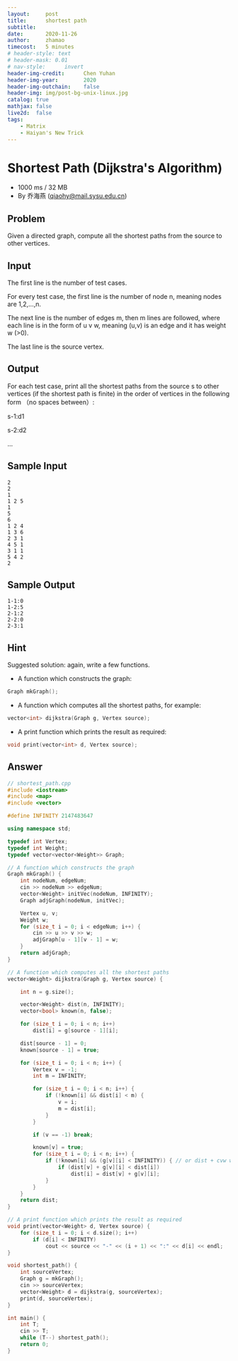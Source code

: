 ```yaml
---
layout:     post
title:      shortest path
subtitle:   
date:       2020-11-26
author:     zhamao
timecost:   5 minutes
# header-style: text
# header-mask: 0.01
# nav-style:      invert
header-img-credit:      Chen Yuhan
header-img-year:        2020
header-img-outchain:    false
header-img: img/post-bg-unix-linux.jpg
catalog: true
mathjax: false
live2d:  false
tags:
    - Matrix
    - Haiyan's New Trick
---
```



# Shortest Path (Dijkstra's Algorithm)

- 1000 ms / 32 MB
- By 乔海燕 (qiaohy@mail.sysu.edu.cn)

## Problem

Given a directed graph, compute all the shortest paths from the source to other vertices.

## Input

The first line is the number of test cases.

For every test case, the first line is the number of node n, meaning nodes are 1,2,…,n.

The next line is the number of edges m, then m lines are followed, where each line is in the form of u v w, meaning (u,v) is an edge and it has weight w (>0).

The last line is the source vertex.

## Output

For each test case, print all the shortest paths from the source s to other vertices (if the shortest path is finite) in the order of vertices in the following form （no spaces between）:

s-1:d1

s-2:d2

...

## Sample Input

```
2
2
1
1 2 5
1
5
6
1 2 4
1 3 6
2 3 1
4 5 1
3 1 1
5 4 2
2
```

## Sample Output

```
1-1:0
1-2:5
2-1:2
2-2:0
2-3:1
```

## Hint

Suggested solution: again, write a few functions.

- A function which constructs the graph:

```cpp
Graph mkGraph();
```

- A function which computes all the shortest paths, for example:

```cpp
vector<int> dijkstra(Graph g, Vertex source);
```

- A print function which prints the result as required:

```cpp
void print(vector<int> d, Vertex source);
```

## Answer

```cpp
// shortest_path.cpp
#include <iostream>
#include <map>
#include <vector>

#define INFINITY 2147483647

using namespace std;

typedef int Vertex;
typedef int Weight;
typedef vector<vector<Weight>> Graph;

// A function which constructs the graph
Graph mkGraph() {
    int nodeNum, edgeNum;
    cin >> nodeNum >> edgeNum;
    vector<Weight> initVec(nodeNum, INFINITY);
    Graph adjGraph(nodeNum, initVec);

    Vertex u, v;
    Weight w;
    for (size_t i = 0; i < edgeNum; i++) {
        cin >> u >> v >> w;
        adjGraph[u - 1][v - 1] = w;
    }
    return adjGraph;
}

// A function which computes all the shortest paths
vector<Weight> dijkstra(Graph g, Vertex source) {

    int n = g.size();

    vector<Weight> dist(n, INFINITY);
    vector<bool> known(n, false);

    for (size_t i = 0; i < n; i++)
        dist[i] = g[source - 1][i];

    dist[source - 1] = 0;
    known[source - 1] = true;

    for (size_t i = 0; i < n; i++) {
        Vertex v = -1;
        int m = INFINITY;

        for (size_t i = 0; i < n; i++) {
            if (!known[i] && dist[i] < m) {
                v = i;
                m = dist[i];
            }
        }

        if (v == -1) break;

        known[v] = true;
        for (size_t i = 0; i < n; i++) {
            if (!known[i] && (g[v][i] < INFINITY)) { // or dist + cvw will overflow
                if (dist[v] + g[v][i] < dist[i])
                    dist[i] = dist[v] + g[v][i];
            }
        }
    }
    return dist;
}

// A print function which prints the result as required
void print(vector<Weight> d, Vertex source) {
    for (size_t i = 0; i < d.size(); i++)
        if (d[i] < INFINITY)
            cout << source << "-" << (i + 1) << ":" << d[i] << endl;
}

void shortest_path() {
    int sourceVertex;
    Graph g = mkGraph();
    cin >> sourceVertex;
    vector<Weight> d = dijkstra(g, sourceVertex);
    print(d, sourceVertex);
}

int main() {
    int T;
    cin >> T;
    while (T--) shortest_path();
    return 0;
}
```
